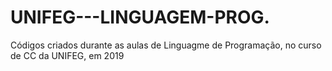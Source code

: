 # UNIFEG---LINGUAGEM-PROG.
Códigos criados durante as aulas de Linguagme de Programação, no curso de CC da UNIFEG, em 2019

